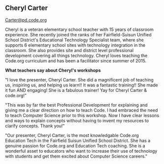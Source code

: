 ## Cheryl Carter

[Carter@pd.code.org](mailto:Carter@pd.code.org)

Cheryl is a veteran elementary school teacher with 15 years of classroom experience.  She recently joined the ranks of her Fairfield-Suisun Unified School District's Educational Technology Specialist team, where she supports 6 elementary school sites with technology integration in the classroom.  She also provides site and district level professional development covering all things technology.  Cheryl loves teaching the Code.org curriculum and has been a facilitator since summer of 2015.

**What teachers say about Cheryl's workshops**

"I love the presenter, Cheryl Carter. She did a magnificent job of teaching us, inspiring us, and helping us learn!! It was a fantastic training!! She made it fun AND engaging! She is a fabulous trainer! Yay for Cheryl Carter & code.org!"

"This was by far the best Professional Development for explaining and giving me a clear direction on how to teach Code. I had embraced the need to teach Computer Science prior to this workshop. Now I have clear lessons and ways to explain concepts without having to invent my resources to clarify concepts. Thank you!"

"Our presenter, Cheryl Carter, is the most knowledgable Code.org Education Tech in the Fairfield Suisun Unified School District. She has a genuine passion for Code.org and Education Tech coaching. She is a wonderful asset to educators who want to increase their use of technology with students and get them excited about Computer Science careers."
